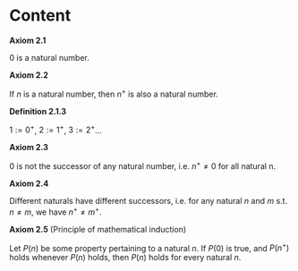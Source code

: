 # Content

**Axiom 2.1**

$0$ is a natural number.



**Axiom 2.2**

If $n$ is a natural number, then $n^+$ is also a natural number.



**Definition 2.1.3**

$1 := 0^+$, $2:=1^+$, $3:=2^+$...



**Axiom 2.3**

$0$ is not the successor of any natural number, i.e. $n^+\neq0$ for all natural n.



**Axiom 2.4**

Different naturals have different successors, i.e. for any natural $n$ and $m$ s.t. $n\neq m$, we have $n^+\neq m^+$.



**Axiom 2.5** (Principle of mathematical induction)

Let $P(n)$ be some property pertaining to a natural $n$. If $P(0)$ is true, and $P(n^+)$ holds whenever $P(n)$ holds, then $P(n)$ holds for every natural $n$.
